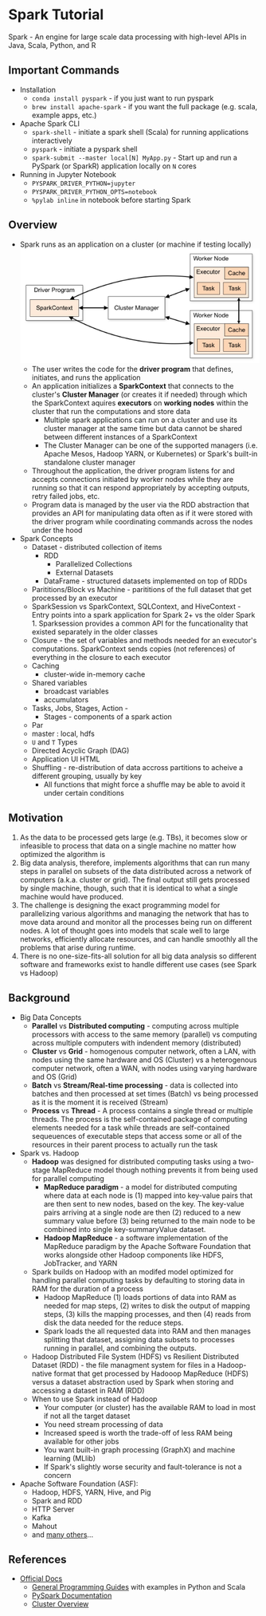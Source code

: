 # Spark Tutorial

Spark - An engine for large scale data processing with high-level APIs in Java, Scala, Python, and R

## Important Commands
* Installation
    * `conda install pyspark` - if you just want to run pyspark
    * `brew install apache-spark` - if you want the full package (e.g. scala, example apps, etc.)
* Apache Spark CLI
    * `spark-shell` - initiate a spark shell (Scala) for running applications interactively
    * `pyspark` - initiate a pyspark shell
    * `spark-submit --master local[N] MyApp.py` - Start up and run a PySpark (or SparkR) application locally on `N` cores
* Running in Jupyter Notebook
    * `PYSPARK_DRIVER_PYTHON=jupyter`
    * `PYSPARK_DRIVER_PYTHON_OPTS=notebook`
    * `%pylab inline` in notebook before starting Spark


## Overview
* Spark runs as an application on a cluster (or machine if testing locally)
![Spark App Architecture](img/SparkAppArchitecture.png)
    * The user writes the code for the **driver program** that defines, initiates, and runs the application
    * An application initializes a **SparkContext** that connects to the cluster's **Cluster Manager** (or creates it if needed) through which the SparkContext aquires **executors** on **working nodes** within the cluster that run the computations and store data
        * Multiple spark applications can run on a cluster and use its cluster manager at the same time but data cannot be shared between different instances of a SparkContext
        * The Cluster Manager can be one of the supported managers (i.e. Apache Mesos, Hadoop YARN, or Kubernetes) or Spark's built-in standalone cluster manager
    * Throughout the application, the driver program listens for and accepts connections initiated by worker nodes while they are running so that it can respond appropriately by accepting outputs, retry failed jobs, etc.
    * Program data is managed by the user via the RDD abstraction that provides an API for manipulating data often as if it were stored with the driver program while coordinating commands across the nodes under the hood
* Spark Concepts
    * Dataset - distributed collection of items
        * RDD
            * Parallelized Collections
            * External Datasets
        * DataFrame - structured datasets implemented on top of RDDs
    * Parititions/Block vs Machine - parititions of the full dataset that get processed by an executor
    * SparkSession vs SparkContext, SQLContext, and HiveContext - Entry points into a spark application for Spark 2+ vs the older Spark 1. Sparksession provides a common API for the funcationality that existed separately in the older classes
    * Closure - the set of variables and methods needed for an executor's computations. SparkContext sends copies (not references) of everything in the closure to each executor
    * Caching
        * cluster-wide in-memory cache
    * Shared variables
        * broadcast variables
        * accumulators
    * Tasks, Jobs, Stages, Action -
        * Stages - components of a spark action
    * Par
    * master : local, hdfs
    * `U` and `T` Types
    * Directed Acyclic Graph (DAG)
    * Application UI HTML
    * Shuffling - re-distribution of data accross partitions to acheive a different grouping, usually by key
        * All functions that might force a shuffle may be able to avoid it under certain conditions
    

## Motivation
1. As the data to be processed gets large (e.g. TBs), it becomes slow or infeasible to process that data on a single machine no matter how optimized the algorithm is
1. Big data analysis, therefore, implements algorithms that can run many steps in parallel on subsets of the data distributed across a network of computers (a.k.a. cluster or grid). The final output still gets processed by single machine, though, such that it is identical to what a single machine would have produced.
1. The challenge is designing the exact programming model for parallelizing various algorithms and managing the network that has to move data around and monitor all the processes being run on different nodes. A lot of thought goes into models that scale well to large networks, efficiently allocate resources, and can handle smoothly all the problems that arise during runtime.
1. There is no one-size-fits-all solution for all big data analysis so different software and frameworks exist to handle different use cases (see Spark vs Hadoop)

## Background
* Big Data Concepts
    * **Parallel** vs **Distributed computing** - computing across multiple processors with access to the same memory (parallel) vs computing across multiple computers with indendent memory (distributed)
    * **Cluster** vs **Grid** - homogenous computer network, often a LAN, with nodes using the same hardware and OS (Cluster) vs a heterogenous computer network, often a WAN, with nodes using varying hardware and OS (Grid)
    * **Batch** vs **Stream/Real-time processing** - data is collected into batches and then processed at set times (Batch) vs being processed as it is the moment it is received (Stream)
    * **Process** vs **Thread** - A process contains a single thread or multiple threads. The process is the self-contained package of computing elements needed for a task while threads are self-contained sequeuences of executable steps that access some or all of the resources in their parent process to actually run the task
* Spark vs. Hadoop
    * **Hadoop** was designed for distributed computing tasks using a two-stage MapReduce model though nothing prevents it from being used for parallel computing
        * **MapReduce paradigm** - a model for distributed computing where data at each node is (1) mapped into key-value pairs that are then sent to new nodes, based on the key. The key-value pairs arriving at a single node are then (2) reduced to a new summary value before (3) being returned to the main node to be combined into single key-summaryValue dataset.
        * **Hadoop MapReduce** - a software implementation of the MapReduce paradigm by the Apache Software Foundation that works alongside other Hadoop components like HDFS, JobTracker, and YARN
    * Spark builds on Hadoop with an modifed model optimized for handling parallel computing tasks by defaulting to storing data in RAM for the duration of a process
        * Hadoop MapReduce (1) loads portions of data into RAM as needed for map steps, (2) writes to disk the output of mapping steps, (3) kills the mapping processes, and then (4) reads from disk the data needed for the reduce steps.
        * Spark loads the all requested data into RAM and then manages splitting that dataset, assigning data subsets to processes running in parallel, and combining the outputs.
    * Hadoop Distributed File System (HDFS) vs Resilient Distributed Dataset (RDD) - the file managment system for files in a Hadoop-native format that get processed by Hadooop MapReduce (HDFS) versus a dataset abstraction used by Spark when storing and accessing a dataset in RAM (RDD)
    * When to use Spark instead of Hadoop
        * Your computer (or cluster) has the available RAM to load in most if not all the target dataset
        * You need stream processing of data
        * Increased speed is worth the trade-off of less RAM being available for other jobs
        * You want built-in graph processing (GraphX) and machine learning (MLlib)
        * If Spark's slightly worse security and fault-tolerance is not a concern
* Apache Software Foundation (ASF): 
    * Hadoop, HDFS, YARN, Hive, and Pig 
    * Spark and RDD
    * HTTP Server 
    * Kafka
    * Mahout 
    * and [many others](https://en.wikipedia.org/wiki/List_of_Apache_Software_Foundation_projects)...


## References
* [Official Docs](https://spark.apache.org/docs/latest/index.html)
    * [General Programming Guides](https://spark.apache.org/docs/latest/quick-start.html) with examples in Python and Scala
    * [PySpark Documentation](https://spark.apache.org/docs/latest/api/python/index.html)
    * [Cluster Overview](https://spark.apache.org/docs/latest/cluster-overview.html)
